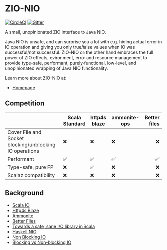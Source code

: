 # ZIO-NIO

[![CircleCI][badge-ci]][link-ci]
[![Gitter][badge-gitter]][link-gitter]

A small, unopinionated ZIO interface to Java NIO.

Java NIO is unsafe, and can surprise you a lot with e.g. hiding actual error in IO operation and giving you only true/false values when IO was successful/not successful. ZIO-NIO on the other hand embraces the full power of ZIO effects, evironment, error and resource management to provide type-safe, performant, purely-functional, low-level, and unopinionated wrapping of Java NIO functionality.

Learn more about ZIO-NIO at:

 - [Homepage](https://zio.github.io/zio-nio/)

## Competition

&nbsp;|Scala Standard|http4s blaze|ammonite-ops|Better files
:-----|--------------|------------|------------|------------:
Cover File and Socket blocking/unblocking IO operations|:x:|:x:|:x:|:x:
Performant|:white_check_mark:|:white_check_mark:|:white_check_mark:|:white_check_mark:
Type-safe, pure FP|:x:|:white_check_mark:|:x:|:x:
Scalaz compatibility|:x:|:x:|:x:|:x:

## Background

* [Scala IO](https://www.scala-lang.org/api/2.12.3/scala/io/index.html)
* [Http4s Blaze](https://github.com/http4s/blaze)
* [Ammonite](https://github.com/lihaoyi/Ammonite/)
* [Better Files](https://github.com/pathikrit/better-files)
* [Towards a safe, sane I/O library in Scala](https://www.youtube.com/watch?feature=player_embedded&v=uaYKkpqs6CE)
* [Haskell NIO](https://wiki.haskell.org/NIO)
* [Non Blocking IO](https://www.youtube.com/watch?v=uKc0Gx_lPsg)
* [Blocking vs Non-blocking IO](http://tutorials.jenkov.com/java-nio/nio-vs-io.html)

[badge-ci]: https://circleci.com/gh/zio/zio-nio/tree/master.svg?style=svg
[badge-gitter]: https://badges.gitter.im/ZIO/zio-nio.svg
[link-ci]: https://circleci.com/gh/zio/zio-nio/tree/master
[link-gitter]: https://gitter.im/ZIO/zio-nio?utm_source=badge&utm_medium=badge&utm_campaign=pr-badge&utm_content=badge

